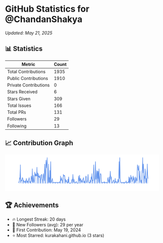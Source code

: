 # GitHub Statistics for @ChandanShakya
*Updated: May 21, 2025*

## 📊 Statistics
| Metric | Count |
|--------|--------|
| Total Contributions | 1935 |
| Public Contributions | 1910 |
| Private Contributions | 0 |
| Stars Received | 6 |
| Stars Given | 309 |
| Total Issues | 166 |
| Total PRs | 131 |
| Followers | 29 |
| Following | 13 |

## 📈 Contribution Graph

![Contribution Graph](./contribution_graph.png)

## 🏆 Achievements

- 🔥 Longest Streak: 20 days
- 👥 New Followers (avg): 29 per year
- 📅 First Contribution: May 19, 2024
- ⭐ Most Starred: kurakahani.github.io (3 stars)
